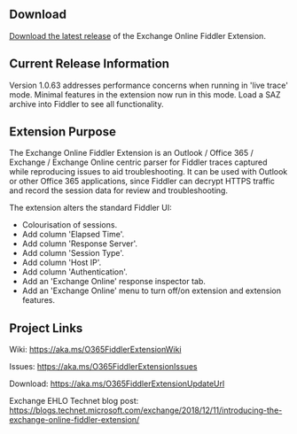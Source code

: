 ## Download
<a href="https://github.com/jprknight/exofiddlerextension/releases/latest" target="_blank">Download the latest release</a> of the Exchange Online Fiddler Extension.

## Current Release Information
Version 1.0.63 addresses performance concerns when running in 'live trace' mode. Minimal features in the extension now run in this mode. Load a SAZ archive into Fiddler to see all functionality.

## Extension Purpose
The Exchange Online Fiddler Extension is an Outlook / Office 365 / Exchange / Exchange Online centric parser for Fiddler traces captured while reproducing issues to aid troubleshooting. It can be used with Outlook or other Office 365 applications, since Fiddler can decrypt HTTPS traffic and record the session data for review and troubleshooting.

The extension alters the standard Fiddler UI:

* Colourisation of sessions.
* Add column 'Elapsed Time'.
* Add column 'Response Server'.
* Add column 'Session Type'.
* Add column 'Host IP'.
* Add column 'Authentication'.
* Add an 'Exchange Online' response inspector tab.
* Add an 'Exchange Online' menu to turn off/on extension and extension features.

## Project Links

Wiki: <a href="https://github.com/jprknight/EXOFiddlerExtension/wiki" target="_blank">https://aka.ms/O365FiddlerExtensionWiki</a>

Issues: <a href="https://github.com/jprknight/EXOFiddlerExtension/issues" target="_blank">https://aka.ms/O365FiddlerExtensionIssues</a>

Download: <a href="https://github.com/jprknight/exofiddlerextension/releases/latest" target="_blank">https://aka.ms/O365FiddlerExtensionUpdateUrl</a>

Exchange EHLO Technet blog post: <a href="https://blogs.technet.microsoft.com/exchange/2018/12/11/introducing-the-exchange-online-fiddler-extension/" target="_blank">https://blogs.technet.microsoft.com/exchange/2018/12/11/introducing-the-exchange-online-fiddler-extension/</a>
